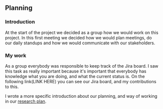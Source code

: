 ## Planning

### Introduction
At the start of the project we decided as a group how we would work on this project. In this first meeting we decided how we would plan meetings, do our daily standups and how we would communicate with our stakeholders. 


### My work
As a group everybody was responsible to keep track of the Jira board. I saw this task as really important because it's important that everybody has knowledge what you are doing, and what the current status is. 
On the following link(LINK HERE) you can see our Jira board, and my contributions to this.

I wrote a more specific introduction about our planning, and way of working in our [research plan](/Evidence/Research%20Project/Research%20plan%20(1).docx).